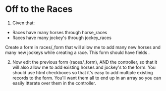 # Off to the Races

1) Given that: 
- Races have many horses through horse_races
- Races have many jockey's through jockey_races

Create a form in races/_form that will allow me to add many new horses and many new jockeys while creating a race. This form should have fields .

2) Now edit the previous form (races/_form), AND the controller, so that it will also allow me to add existing horses and jockey's to the form. You should use html checkboxes so that it's easy to add multiple existing records to the form. You'll want them all to end up in an array so you can easily itterate over them in the controller.
